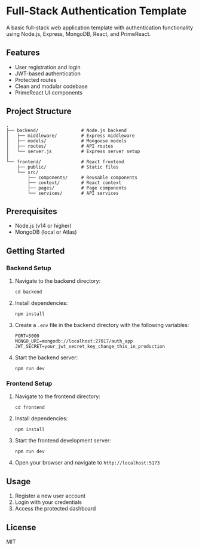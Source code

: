 # Full-Stack Authentication Template

A basic full-stack web application template with authentication functionality using Node.js, Express, MongoDB, React, and PrimeReact.

## Features

- User registration and login
- JWT-based authentication
- Protected routes
- Clean and modular codebase
- PrimeReact UI components

## Project Structure

```
.
├── backend/                # Node.js backend
│   ├── middleware/         # Express middleware
│   ├── models/             # Mongoose models
│   ├── routes/             # API routes
│   └── server.js           # Express server setup
│
└── frontend/               # React frontend
    ├── public/             # Static files
    └── src/
        ├── components/     # Reusable components
        ├── context/        # React context
        ├── pages/          # Page components
        └── services/       # API services
```

## Prerequisites

- Node.js (v14 or higher)
- MongoDB (local or Atlas)

## Getting Started

### Backend Setup

1. Navigate to the backend directory:
   ```
   cd backend
   ```

2. Install dependencies:
   ```
   npm install
   ```

3. Create a `.env` file in the backend directory with the following variables:
   ```
   PORT=5000
   MONGO_URI=mongodb://localhost:27017/auth_app
   JWT_SECRET=your_jwt_secret_key_change_this_in_production
   ```

4. Start the backend server:
   ```
   npm run dev
   ```

### Frontend Setup

1. Navigate to the frontend directory:
   ```
   cd frontend
   ```

2. Install dependencies:
   ```
   npm install
   ```

3. Start the frontend development server:
   ```
   npm run dev
   ```

4. Open your browser and navigate to `http://localhost:5173`

## Usage

1. Register a new user account
2. Login with your credentials
3. Access the protected dashboard

## License

MIT
